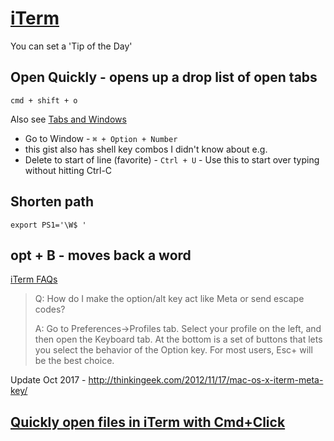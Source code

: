 # [iTerm](https://www.iterm2.com/)

You can set a 'Tip of the Day'

## Open Quickly - opens up a drop list of open tabs

`cmd + shift + o`

Also see [Tabs and Windows](https://gist.github.com/squarism/ae3613daf5c01a98ba3a)

- Go to Window - `⌘ + Option + Number`
- this gist also has shell key combos I didn't know about e.g.
- Delete to start of line (favorite) - `Ctrl + U` - Use this to start over typing without hitting Ctrl-C


## Shorten path

`export PS1='\W$ '`

## opt + B - moves back a word

[iTerm FAQs](https://www.iterm2.com/faq.html)

>Q: How do I make the option/alt key act like Meta or send escape codes?
>
>A: Go to Preferences->Profiles tab. Select your profile on the left, and then open the Keyboard tab. At the bottom is a set of buttons that lets you select the behavior of the Option key. For most users, Esc+ will be the best choice.

Update Oct 2017 - <http://thinkingeek.com/2012/11/17/mac-os-x-iterm-meta-key/>

## [Quickly open files in iTerm with Cmd+Click](https://coderwall.com/p/b7e82q/quickly-open-files-in-iterm-with-cmd-click)
